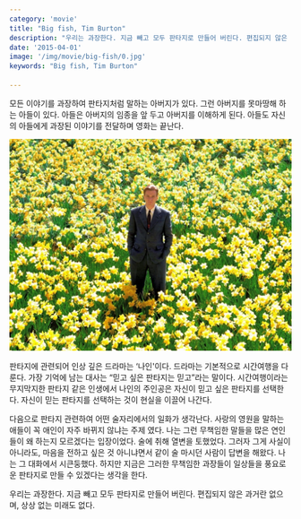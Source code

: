 ```yaml
---
category: 'movie'
title: "Big fish, Tim Burton"
description: "우리는 과장한다. 지금 빼고 모두 판타지로 만들어 버린다. 편집되지 않은 과거란 없으며, 상상 없는 미래도 없다."
date: '2015-04-01'
image: '/img/movie/big-fish/0.jpg'
keywords: "Big fish, Tim Burton"

---
```


모든 이야기를 과장하여 판타지처럼 말하는 아버지가 있다. 그런 아버지를 못마땅해 하는 아들이 있다. 아들은 아버지의 임종을 앞 두고 아버지를 이해하게 된다. 아들도 자신의 아들에게 과장된 이야기를 전달하며 영화는 끝난다.

![big-fish](/img/movie/big-fish/0.jpg)

판타지에 관련되어 인상 깊은 드라마는 ‘나인'이다.  드라마는 기본적으로 시간여행을 다룬다. 가장 기억에 남는 대사는 “믿고 싶은 판타지는 믿고”라는 말이다. 시간여행이라는 무지막지한 판타지 같은 인생에서 나인의 주인공은 자신이 믿고 싶은 판타지를 선택한다. 자신이 믿는 판타지를 선택하는 것이 현실을 이끌어 나간다.

다음으로 판타지 관련하여 어떤 술자리에서의 일화가 생각난다. 사랑의 영원을 말하는 애들이 꼭 애인이 자주 바뀌지 않냐는 주제 였다. 나는 그런 무책임한 말들을 많은 연인들이 왜 하는지 모르겠다는 입장이었다. 술에 취해 열변을 토했었다. 그러자 그게 사실이 아니라도, 마음을 전하고 싶은 것 아니냐면서 같이 술 마시던 사람이 답변을 해왔다. 나는 그 대화에서 시큰둥했다. 하지만 지금은 그러한 무책임한 과장들이 일상들을 풍요로운 판타지로 만들 수 있겠다는 생각을 한다.

우리는 과장한다. 지금 빼고 모두 판타지로 만들어 버린다. 편집되지 않은 과거란 없으며, 상상 없는 미래도 없다.
